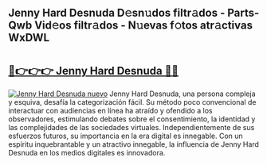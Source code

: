 ## Jenny Hard Desnuda D𝚎sn𝚞dos filtr𝚊dos - Parts-Qwb Vid𝚎os filtr𝚊dos - N𝚞evas f𝚘tos atr𝚊ctivas WxDWL

# <h2><a href="http://mbbyuhc.tromn.icu/?c=Jenny+Hard+Desnuda">🔗👉👉👉 Jenny Hard Desnuda 🔗🔗</a></h2>

[![Jenny Hard Desnuda nuevo](https://i.imgur.com/pEAQMta.gif)](http://mbbyuhc.tromn.icu/?c=Jenny+Hard+Desnuda)
Jenny Hard Desnuda, una persona compleja y esquiva, desafía la categorización fácil. Su método poco convencional de interactuar con audiencias en línea ha atraído y ofendido a los observadores, estimulando debates sobre el consentimiento, la identidad y las complejidades de las sociedades virtuales. Independientemente de sus esfuerzos futuros, su importancia en la era digital es innegable. Con un espíritu inquebrantable y un atractivo innegable, la influencia de Jenny Hard Desnuda en los medios digitales es innovadora.
